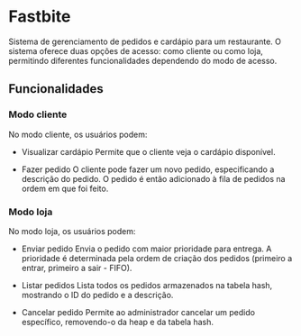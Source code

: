 # Fastbite
Sistema de gerenciamento de pedidos e cardápio para um restaurante. O sistema oferece duas opções de acesso: como cliente ou como loja, permitindo diferentes funcionalidades dependendo do modo de acesso.

## Funcionalidades

### Modo cliente
No modo cliente, os usuários podem:

* Visualizar cardápio
Permite que o cliente veja o cardápio disponível.

* Fazer pedido
O cliente pode fazer um novo pedido, especificando a descrição do pedido. O pedido é então adicionado à fila de pedidos na ordem em que foi feito.

### Modo loja
No modo loja, os usuários podem:

* Enviar pedido
Envia o pedido com maior prioridade para entrega. A prioridade é determinada pela ordem de criação dos pedidos (primeiro a entrar, primeiro a sair - FIFO).

* Listar pedidos
Lista todos os pedidos armazenados na tabela hash, mostrando o ID do pedido e a descrição.


* Cancelar pedido
Permite ao administrador cancelar um pedido específico, removendo-o da heap e da tabela hash.




